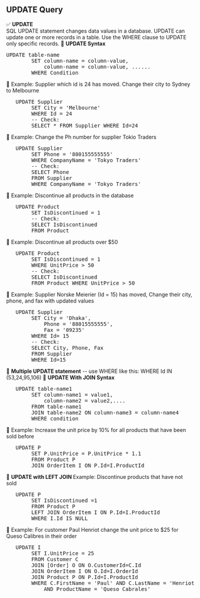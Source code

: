 ## UPDATE Query
✅ <b>UPDATE </b> <br> SQL UPDATE statement changes data values in a database. UPDATE can update one or more records in a table. Use the WHERE clause to UPDATE only specific records.
🔷 <b>UPDATE Syntax </b> 
<pre>UPDATE table-name 
		SET column-name = column-value,
		    column-name = column-value, ......
		WHERE Condition   </pre>	 
🔷 Example: Supplier which id is 24 has moved. Change their city to Sydney to Melbourne 
<pre> 	UPDATE Supplier
		SET City = 'Melbourne'
		WHERE Id = 24 
		-- Check:
		SELECT * FROM Supplier WHERE Id=24   </pre>	  
🔷 Example: Change the Ph number for supplier Tokio Traders 
<pre>	UPDATE Supplier
		SET Phone = '880155555555'
		WHERE CompanyName = 'Tokyo Traders'
		-- Check:
		SELECT Phone 
		FROM Supplier 
		WHERE CompanyName = 'Tokyo Traders'   </pre>	 
🔷 Example: Discontinue all products in the database
<pre> 	UPDATE Product
		SET IsDiscontinued = 1
		-- Check: 
		SELECT IsDiscontinued
		FROM Product  </pre>	 
🔷 Example: Discontinue all products over $50
<pre> 	UPDATE Product
		SET IsDiscontinued = 1 
		WHERE UnitPrice > 50 
		-- Check:
		SELECT IsDiscontinued
		FROM Product WHERE UnitPrice > 50  </pre>	 
🔷 Example: Supplier Norske Meierier (Id = 15) has moved, Change their city, phone, and fax with updated values
<pre>	UPDATE Supplier
		SET City = 'Dhaka',
			Phone = '88015555555',
			Fax = '09235'
		WHERE Id= 15
		-- Check: 
		SELECT City, Phone, Fax
		FROM Supplier
		WHERE Id=15    </pre>	 
🔷 <b>Multiple UPDATE statement</b> -- use WHERE like this: WHERE Id IN (53,24,95,106) 
🔷 <b>UPDATE With JOIN Syntax </b> 
<pre>   UPDATE table-name1 
		SET column-name1 = value1,
			column-name2 = value2,....
		FROM table-name1 
		JOIN table-name2 ON column-name3 = column-name4 
		WHERE condition    </pre>	 
🔷 Example: Increase the unit price by 10% for all products that have been sold before
<pre> 	UPDATE P
		SET P.UnitPrice = P.UnitPrice * 1.1 
		FROM Product P
		JOIN OrderItem I ON P.Id=I.ProductId  </pre>	 
🔷 <b>UPDATE with LEFT JOIN </b>  Example: Discontinue products that have not sold
<pre> 	UPDATE P 
		SET IsDiscontinued =1
		FROM Product P 
		LEFT JOIN OrderItem I ON P.Id=I.ProductId
		WHERE I.Id IS NULL  </pre>	
🔷 Example: For customer Paul Henriot change the unit price to $25 for Queso Calibres in their order
<pre> 	UPDATE I 
		SET I.UnitPrice = 25
		FROM Customer C
		JOIN [Order] O ON O.CustomerId=C.Id
		JOIN OrderItem I ON O.Id=I.OrderId
		JOIN Product P ON P.Id=I.ProductId
		WHERE C.FirstName = 'Paul' AND C.LastName = 'Henriot'
			AND ProductName = 'Queso Cabrales'  </pre>	 
	

